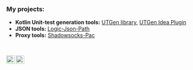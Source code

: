 ### My projects:

- **Kotlin Unit-test generation tools:** [UTGen library](https://github.com/divinenickname/utgen-kotlin-core), [UTGen Idea Plugin](https://github.com/divinenickname/utgen-kotlin-idea-plugin)
- **JSON tools:** [Logic-Json-Path](https://github.com/divinenickname/logic-json-path)
- **Proxy tools:** [Shadowsocks-Pac](https://github.com/divinenickname/ss-pac)

</br>

[<img align="left" alt="Email link" width="22px" src="https://cdn.simpleicons.org/gmail/black/white" />](mailto:public@ilinykh.org)
[<img align="left" alt="Linkedin link" width="22px" src="https://cdn.simpleicons.org/linkedin/black/white" />](https://www.linkedin.com/in/divinenickname)
